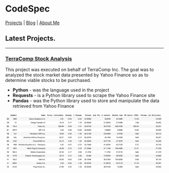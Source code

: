 # CodeSpec

[Projects](https://google.com) | [Blog](https://google.com) | [About Me](https://google.com)

## Latest Projects.
---
### [TerraComp Stock Analysis](https://colab.research.google.com/gist/wolejnr/773315a56e6b3cb8cbfdd1f3193eebc3/test2.ipynb)
This project was executed on behalf of TerraComp Inc. The goal was to analyzed the stock market data presented by Yahoo Finance
so as to determine viable stocks to be purchased.
* **Python** - was the language used in the project
* **Requests** - is a Python library used to scrape the Yahoo Finance site
* **Pandas** - was the Python library used to store and manipulate the data retrieved from Yahoo Finance

![DataFrame showing sort by volume ascending](image.png)
